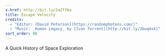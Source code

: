 ```yaml
---
x-href: http://bit.ly/2aZff6a
title: Escape Velocity
credits:
  - "Editor: [David Peterson](https://randomphotons.com/)"
  - "Music: _Human Legacy_ by [Ivan Torrent](http://bit.ly/2bwq4xX)"
sort_order: 00
---
```

A Quick History of Space Exploration